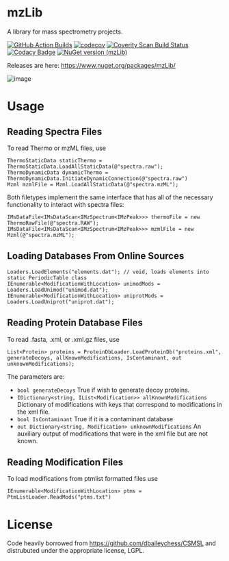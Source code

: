 # mzLib

A library for mass spectrometry projects.


[![GitHub Action Builds](https://github.com/smith-chem-wisc/mzLib/actions/workflows/dotnet.yml/badge.svg)](https://github.com/smith-chem-wisc/mzLib/actions/workflows/dotnet.yml)
[![codecov](https://codecov.io/gh/smith-chem-wisc/mzLib/branch/master/graph/badge.svg)](https://codecov.io/gh/smith-chem-wisc/mzLib)
[![Coverity Scan Build Status](https://scan.coverity.com/projects/10000/badge.svg)](https://scan.coverity.com/projects/mzlib)
[![Codacy Badge](https://api.codacy.com/project/badge/Grade/1047dac2ae8d4d94b104c3cb3ca44926)](https://www.codacy.com/app/solntsev_2/mzLib?utm_source=github.com&amp;utm_medium=referral&amp;utm_content=smith-chem-wisc/mzLib&amp;utm_campaign=Badge_Grade)
[![NuGet version (mzLib)](https://img.shields.io/nuget/v/mzLib.svg?style=flat-square)](https://www.nuget.org/packages/mzLib/)


Releases are here: https://www.nuget.org/packages/mzLib/

![image](https://user-images.githubusercontent.com/16841846/113908189-df7a6e80-979b-11eb-9a2d-571a53e167ac.png)

# Usage
## Reading Spectra Files
To read Thermo or mzML files, use
```
ThermoStaticData staticThermo = ThermoStaticData.LoadAllStaticData(@"spectra.raw");
ThermoDynamicData dynamicThermo = ThermoDynamicData.InitiateDynamicConnection(@"spectra.raw")
Mzml mzmlFile = Mzml.LoadAllStaticData(@"spectra.mzML");
```
Both filetypes implement the same interface that has all of the necessary functionality to interact with spectra files:
```
IMsDataFile<IMsDataScan<IMzSpectrum<IMzPeak>>> thermoFile = new ThermoRawFile(@"spectra.RAW");
IMsDataFile<IMsDataScan<IMzSpectrum<IMzPeak>>> mzmlFile = new Mzml(@"spectra.mzML");
```
## Loading Databases From Online Sources
```
Loaders.LoadElements("elements.dat"); // void, loads elements into static PeriodicTable class 
IEnumerable<ModificationWithLocation> unimodMods = Loaders.LoadUnimod("unimod.dat");
IEnumerable<ModificationWithLocation> uniprotMods = Loaders.LoadUniprot("uniprot.dat");
```
## Reading Protein Database Files
To read .fasta, .xml, or .xml.gz files, use 
```
List<Protein> proteins = ProteinDbLoader.LoadProteinDb("proteins.xml", generateDecoys, allKnownModifications, IsContaminant, out unknownModifications);
```
The parameters are:
* ```bool generateDecoys``` True if wish to generate decoy proteins.
* ```IDictionary<string, IList<Modification>> allKnownModifications``` Dictionary of modifications with keys that correspond to modifications in the xml file.
* ```bool IsContaminant``` True if it is a contaminant database
* ```out Dictionary<string, Modification> unknownModifications``` An auxiliary output of modifications that were in the xml file but are not known.

## Reading Modification Files
To load modifications from ptmlist formatted files use
```
IEnumerable<ModificationWithLocation> ptms = PtmListLoader.ReadMods("ptms.txt")
```
# License
Code heavily borrowed from https://github.com/dbaileychess/CSMSL and distrubuted under the appropriate license, LGPL.
